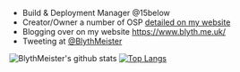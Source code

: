 - Build & Deployment Manager @15below
- Creator/Owner a number of OSP [detailed on my website](https://www.blyth.me.uk/software/mine/)
- Blogging over on my website https://www.blyth.me.uk/
- Tweeting at [@BlythMeister](https://www.twitter.com/BlythMeister)

![BlythMeister's github stats](https://github-readme-stats.vercel.app/api?username=BlythMeister&count_private=true&show_icons=true)
[![Top Langs](https://github-readme-stats.vercel.app/api/top-langs/?username=BlythMeister&layout=compact)](https://github.com/BlythMeister/github-readme-stats)
